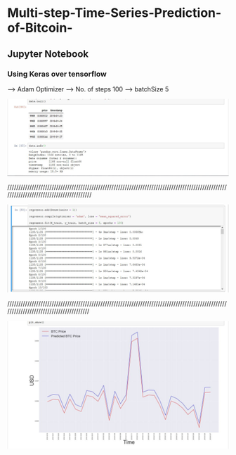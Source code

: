 # Multi-step-Time-Series-Prediction-of-Bitcoin-
## Jupyter Notebook

### Using Keras over tensorflow

  --> Adam Optimizer
  --> No. of steps 100
  --> batchSize 5

![](screenshot/1.JPG)

/////////////////////////////////////////////////////////////////////////////////////////////////////////////////////////////////////////

![](screenshot/2.JPG)

////////////////////////////////////////////////////////////////////////////////////////////////////////////////////////////////////////

![](screenshot/3.JPG)
